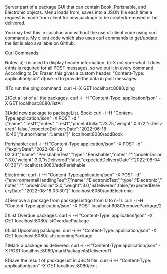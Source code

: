 Server part of a package GUI that can contain Book, Perishable, and Electronic objects. Menu loads from, saves into a JSON file each time a request is made from client for new package to be created/removed or be delivered.

You may test this in isolation and without the use of client code using curl commands. My client code which also uses curl commands to get/update the list is also available on Github.


Curl Commands:

Notes:
a)-i is used to display header information.
b)-X not sure what it does.
c)this is required for all POST messages, so we put it in every command.
    According to Dr. Fraser, this gives a custom header. "Content-Type: application/json"
d)use -d to provide the data in post messages.



1)To run the ping command.
curl -i -X GET localhost:8080/ping


2)Get a list of all the packages.
curl -i -H "Content-Type: application/json" -X GET localhost:8080/listAll

3)Add new package to packageList.
Book:
curl -i -H "Content-Type:application/json" -X POST -d "{\"name\":\"Test1\",\"notes\":\"Test1\",\"priceInDollar\":23.75,\"weight\":0.372,\"isDelivered\":false,\"expectedDeliveryDate\":\"2022-06-18 10:40\",\"authorName\":\"James\"}" localhost:8080/addBook

Perishable:
curl -i -H "Content-Type:application/json" -X POST -d"{\"expiryDate\":\"2022-08-03 02:30\",\"name\":\"PerishableTest\",\"type\":\"Perishable\",\"notes\":\"\",\"priceInDollar\":3.0,\"weight\":3.0,\"isDelivered\":false,\"expectedDeliveryDate\":\"2022-08-04 01:30\"}"  localhost:8080/addPerishable

Electronic:
curl -i -H "Content-Type:application/json" -X POST -d"{\"environmentalHandlingFee\":7,\"name\":\"ElectronicTest\",\"type\":\"Electronic\",\"notes\":\"\",\"priceInDollar\":3.0,\"weight\":3.0,\"isDelivered\":false,\"expectedDeliveryDate\":\"2022-08-18 03:30\"}"  localhost:8080/addElectronic


4)Remove a package from packageList(go from 0 to n-1).
curl -i -H "Content-Type:application/json" -X POST localhost:8080/removePackage/2

5)List Overdue packages.
curl -i -H "Content-Type: application/json" -X GET localhost:8080/listOverduePackage

6)List Upcoming packages.
curl -i -H "Content-Type: application/json" -X GET localhost:8080/listUpcomingPackage


7)Mark a package as delivered.
curl -i -H "Content-Type:application/json" -X POST localhost:8080/markPackageAsDelivered/1


8)Save the result of packageList in JSON file.
curl -i -H "Content-Type: application/json" -X GET localhost:8080/exit
